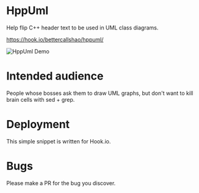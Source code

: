 # HppUml
Help flip C++ header text to be used in UML class diagrams.

https://hook.io/bettercallshao/hppuml/

![HppUml Demo](https://i.imgur.com/TA1axUO.gif "HppUml Demo")

# Intended audience
People whose bosses ask them to draw UML graphs, but don't want to kill brain cells with sed + grep.

# Deployment
This simple snippet is written for Hook.io.

# Bugs
Please make a PR for the bug you discover.
